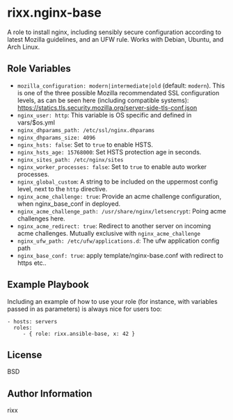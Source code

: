 rixx.nginx-base
===============

A role to install nginx, including sensibly secure configuration according to latest Mozilla guidelines, and an UFW
rule. Works with Debian, Ubuntu, and Arch Linux.


Role Variables
--------------

- ``mozilla_configuration: modern|intermediate|old`` (default: ``modern``). This is one of the three possible Mozilla recommendated SSL configuration levels, as can be seen here (including
compatible systems): https://statics.tls.security.mozilla.org/server-side-tls-conf.json
- ``nginx_user: http``: This variable is OS specific and defined in vars/$os.yml
- ``nginx_dhparams_path: /etc/ssl/nginx.dhparams``
- ``nginx_dhparams_size: 4096``
- ``nginx_hsts: false``: Set to ``true`` to enable HSTS.
- ``nginx_hsts_age: 15768000``: Set HSTS protection age in seconds.
- ``nginx_sites_path: /etc/nginx/sites``
- ``nginx_worker_processes: false``: Set to ``true`` to enable auto worker processes.
- ``nginx_global_custom``: A string to be included on the uppermost config level, next to the ``http`` directive.
- ``nginx_acme_challenge: true``: Provide an acme challenge configuration, when nginx_base_conf in deployed.
- ``nginx_acme_challenge_path: /usr/share/nginx/letsencrypt``: Poing acme challenges here.
- ``nginx_acme_redirect: true``: Redirect to another server on incoming acme challenges. Mutually exclusive with ``nginx_acme_challenge``
- ``nginx_ufw_path: /etc/ufw/applications.d``: The ufw application config path
- ``nginx_base_conf: true``: apply template/nginx-base.conf with redirect to https etc..

Example Playbook
----------------

Including an example of how to use your role (for instance, with variables passed in as parameters) is always nice for users too:

    - hosts: servers
      roles:
         - { role: rixx.ansible-base, x: 42 }

License
-------

BSD

Author Information
------------------

rixx <r at rixx.de>
